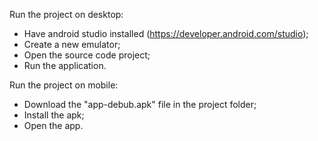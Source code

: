 Run the project on desktop:
- Have android studio installed (https://developer.android.com/studio);
- Create a new emulator;
- Open the source code project;
- Run the application.

Run the project on mobile:
- Download the "app-debub.apk" file in the project folder;
- Install the apk; 
- Open the app.
